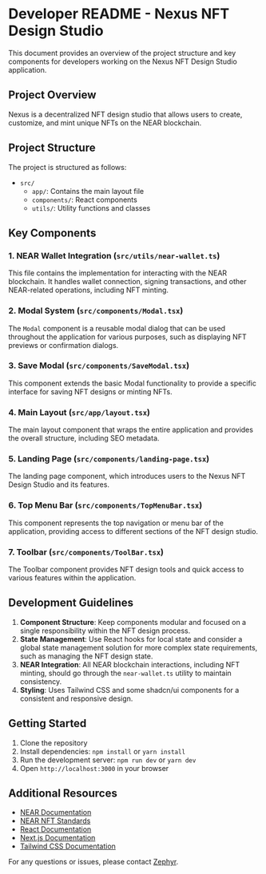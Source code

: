 # Developer README - Nexus NFT Design Studio

This document provides an overview of the project structure and key components for developers working on the Nexus NFT Design Studio application.

## Project Overview

Nexus is a decentralized NFT design studio that allows users to create, customize, and mint unique NFTs on the NEAR blockchain.

## Project Structure

The project is structured as follows:

- `src/`
  - `app/`: Contains the main layout file
  - `components/`: React components
  - `utils/`: Utility functions and classes

## Key Components

### 1. NEAR Wallet Integration (`src/utils/near-wallet.ts`)

This file contains the implementation for interacting with the NEAR blockchain. It handles wallet connection, signing transactions, and other NEAR-related operations, including NFT minting.

### 2. Modal System (`src/components/Modal.tsx`)

The `Modal` component is a reusable modal dialog that can be used throughout the application for various purposes, such as displaying NFT previews or confirmation dialogs.

### 3. Save Modal (`src/components/SaveModal.tsx`)

This component extends the basic Modal functionality to provide a specific interface for saving NFT designs or minting NFTs.

### 4. Main Layout (`src/app/layout.tsx`)

The main layout component that wraps the entire application and provides the overall structure, including SEO metadata.

### 5. Landing Page (`src/components/landing-page.tsx`)

The landing page component, which introduces users to the Nexus NFT Design Studio and its features.

### 6. Top Menu Bar (`src/components/TopMenuBar.tsx`)

This component represents the top navigation or menu bar of the application, providing access to different sections of the NFT design studio.

### 7. Toolbar (`src/components/ToolBar.tsx`)

The Toolbar component provides NFT design tools and quick access to various features within the application.

## Development Guidelines

1. **Component Structure**: Keep components modular and focused on a single responsibility within the NFT design process.
2. **State Management**: Use React hooks for local state and consider a global state management solution for more complex state requirements, such as managing the NFT design state.
3. **NEAR Integration**: All NEAR blockchain interactions, including NFT minting, should go through the `near-wallet.ts` utility to maintain consistency.
4. **Styling**: Uses Tailwind CSS and some shadcn/ui components for a consistent and responsive design.

## Getting Started

1. Clone the repository
2. Install dependencies: `npm install` or `yarn install`
3. Run the development server: `npm run dev` or `yarn dev`
4. Open `http://localhost:3000` in your browser

## Additional Resources

- [NEAR Documentation](https://docs.near.org/)
- [NEAR NFT Standards](https://nomicon.io/Standards/NonFungibleToken/)
- [React Documentation](https://reactjs.org/docs/getting-started.html)
- [Next.js Documentation](https://nextjs.org/docs)
- [Tailwind CSS Documentation](https://tailwindcss.com/docs)

For any questions or issues, please contact [Zephyr](https://twitter.com/zephyrdev_).
